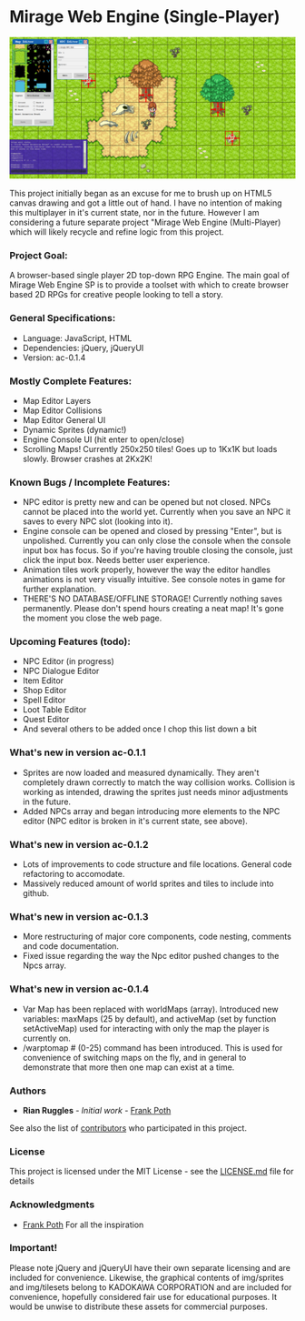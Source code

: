 # Mirage Web Engine (Single-Player)

![Mirage Web Engine SP Screen Shot](MirageWESP.png)

This project initially began as an excuse for me to brush up on HTML5 canvas drawing and got a little out of hand. I have no intention of making this multiplayer in it's current state, nor in the future. However I am considering a future separate project "Mirage Web Engine (Multi-Player) which will likely recycle and refine logic from this project.

### Project Goal:

A browser-based single player 2D top-down RPG Engine. The main goal of Mirage Web Engine SP is to provide a toolset with which to create browser based 2D RPGs for creative people looking to tell a story.

### General Specifications:

* Language: JavaScript, HTML
* Dependencies: jQuery, jQueryUI
* Version: ac-0.1.4

### Mostly Complete Features:

* Map Editor Layers
* Map Editor Collisions
* Map Editor General UI
* Dynamic Sprites (dynamic!)
* Engine Console UI (hit enter to open/close)
* Scrolling Maps! Currently 250x250 tiles! Goes up to 1Kx1K but loads slowly. Browser crashes at 2Kx2K!

### Known Bugs / Incomplete Features:

* NPC editor is pretty new and can be opened but not closed. NPCs cannot be placed into the world yet. Currently when you save an NPC it saves to every NPC slot (looking into it).
* Engine console can be opened and closed by pressing "Enter", but is unpolished. Currently you can only close the console when the console input box has focus. So if you're having trouble closing the console, just click the input box. Needs better user experience.
* Animation tiles work properly, however the way the editor handles animations is not very visually intuitive. See console notes in game for further explanation.
* THERE'S NO DATABASE/OFFLINE STORAGE! Currently nothing saves permanently. Please don't spend hours creating a neat map! It's gone the moment you close the web page.

### Upcoming Features (todo):

* NPC Editor (in progress)
* NPC Dialogue Editor
* Item Editor
* Shop Editor
* Spell Editor
* Loot Table Editor
* Quest Editor
* And several others to be added once I chop this list down a bit

### What's new in version ac-0.1.1

* Sprites are now loaded and measured dynamically. They aren't completely drawn correctly to match the way collision works. Collision is working as intended, drawing the sprites just needs minor adjustments in the future.
* Added NPCs array and began introducing more elements to the NPC editor (NPC editor is broken in it's current state, see above).

### What's new in version ac-0.1.2

* Lots of improvements to code structure and file locations. General code refactoring to accomodate.
* Massively reduced amount of world sprites and tiles to include into github.

### What's new in version ac-0.1.3

* More restructuring of major core components, code nesting, comments and code documentation.
* Fixed issue regarding the way the Npc editor pushed changes to the Npcs array.

### What's new in version ac-0.1.4

* Var Map has been replaced with worldMaps (array). Introduced new variables: maxMaps (25 by default), and activeMap (set by function setActiveMap) used for interacting with only the map the player is currently on.
* /warptomap # (0-25) command has been introduced. This is used for convenience of switching maps on the fly, and in general to demonstrate that more then one map can exist at a time.


### Authors

* **Rian Ruggles** - *Initial work* - [Frank Poth](https://www.youtube.com/watch?v=jabYMh9sI8Q)

See also the list of [contributors](https://github.com/rsruggles/MirageWebEngineSP/contributors) who participated in this project.

### License

This project is licensed under the MIT License - see the [LICENSE.md](LICENSE.md) file for details

### Acknowledgments

* [Frank Poth](https://www.youtube.com/channel/UCdS3ojA8RL8t1r18Gj1cl6w) For all the inspiration


### Important!
Please note jQuery and jQueryUI have their own separate licensing and are included for convenience. Likewise, the graphical contents of img/sprites and img/tilesets belong to KADOKAWA CORPORATION and are included for convenience, hopefully considered fair use for educational purposes. It would be unwise to distribute these assets for commercial purposes.